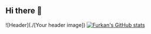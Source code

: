 ## Hi there 👋

![Header](./[Your header image])
[![Furkan's GitHub stats](https://github-readme-stats.vercel.app/api?username=FurkannOzbek)](https://github.com/anuraghazra/github-readme-stats)
<!--
**FurkannOzbek/FurkannOzbek** is a ✨ _special_ ✨ repository because its `README.md` (this file) appears on your GitHub profile.

Here are some ideas to get you started:

- 🔭 I’m currently working on ...
- 🌱 I’m currently learning ...
- 👯 I’m looking to collaborate on ...
- 🤔 I’m looking for help with ...
- 💬 Ask me about ...
- 📫 How to reach me: ...
- 😄 Pronouns: ...
- ⚡ Fun fact: ...
-->
